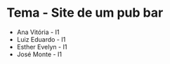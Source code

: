 # Tema - Site de um pub bar
* Ana Vitória - I1
* Luiz Eduardo - I1
* Esther Evelyn - I1
* José Monte - I1
